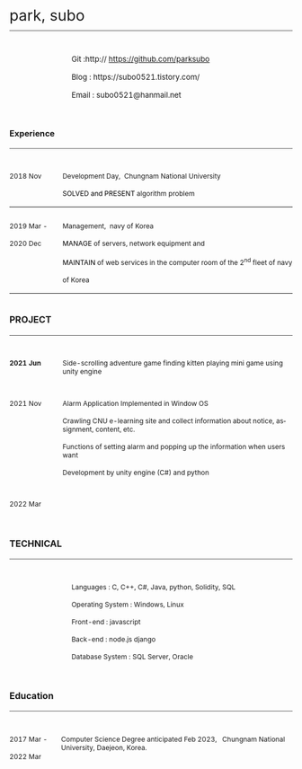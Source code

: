 <html>

<head>
<meta charset="utf-8" />

<style>

</style>

</head>

<body lang=KO link="#5F5F5F" vlink="#6E6E6E">

<div class=WordSection1>

<div style='border:none;border-bottom:double #595959 1.0pt;padding:0cm 0cm 1.0pt 0cm'>

<p class=MsoTitle><span lang=EN-US style='font-size:20.0pt;line-height:85%'>park,
subo</span></p>

</div>

<table class=ResumeTable border=0 cellspacing=0 cellpadding=0
 summary="Contact Info table" width="106%" style='width:106.76%;border-collapse:
 collapse'>
 <thead>
  <tr style='height:38.45pt'>
   <td width="100%" valign=top style='width:100.0%;padding:7.2pt 0cm 0cm 82.8pt;
   height:38.45pt'>
   <p class=ContactInfoCxSpFirst><span lang=EN-US style='font-size:10.0pt'>Git
   :http:// </span><span lang=EN-US><a href="https://github.com/parksubo"><span
   style='font-size:10.0pt'>https://github.com/parksubo</span></a></span></p>
   <p class=ContactInfoCxSpMiddle><span lang=EN-US style='font-size:10.0pt'>Blog
   : https://subo0521.tistory.com/ </span></p>
   <p class=ContactInfoCxSpLast><span lang=EN-US style='font-size:10.0pt'>Email
   : </span><span lang=EN-US style='font-size:10.0pt'>subo0521@hanmail.net</span></p>
   </td>
  </tr>
 </thead>
</table>

<div style='border:none;border-bottom:double #595959 1.0pt;padding:0cm 0cm 0cm 0cm'>

<h1 style='border:none;padding:0cm'><span lang=EN-US style='font-size:11.0pt;
line-height:90%'>Experience</span></h1>

</div>

<table class=ResumeTable border=0 cellspacing=0 cellpadding=0
 summary="Experience table" width="100%" style='width:100.0%;border-collapse:
 collapse'>
 <thead>
  <tr>
   <td width="18%" valign=top style='width:18.76%;padding:7.2pt 0cm 0cm 0cm'>
   <p class=MsoDate><span lang=EN-US style='font-size:9.0pt'>2018 </span><span
   lang=EN-US style='font-size:9.0pt'>Nov</span></p>
   </td>
   <td width="81%" valign=top style='width:81.24%;padding:7.2pt 0cm 0cm 0cm'>
   <p class=MsoNormal style='margin-right:28.8pt'><span lang=EN-US
   style='font-size:9.0pt'>Development Day,&nbsp;&nbsp;Chung</span><span
   lang=EN-US style='font-size:9.0pt'>n</span><span lang=EN-US
   style='font-size:9.0pt'>am National University</span></p>
   <p class=MsoNormal><span lang=EN-US style='font-size:9.0pt;color:black'>SOLVED
   and PRESENT </span><span lang=EN-US style='font-size:9.0pt'>algorithm
   problem</span></p>
   </td>
  </tr>
 </thead>
 <tr>
  <td width="18%" valign=top style='width:18.76%;padding:7.2pt 0cm 0cm 0cm'>
  <p class=MsoDate><span lang=EN-US style='font-size:9.0pt'>2019 Mar</span><span
  lang=EN-US style='font-size:9.0pt'> -</span></p>
  <p class=MsoNormal><span lang=EN-US style='font-size:9.0pt'>2020 Dec</span></p>
  </td>
  <td width="81%" valign=top style='width:81.24%;padding:7.2pt 0cm 0cm 0cm'>
  <p class=MsoNormal><span lang=EN-US style='font-size:9.0pt'>Management,&nbsp;&nbsp;navy
  of Korea</span></p>
  <p class=MsoListBullet><span lang=EN-US style='font-size:9.0pt;color:black'>MANAGE</span><span
  lang=EN-US style='font-size:9.0pt'> of servers, </span><span lang=EN-US
  style='font-size:9.0pt'>network equipment</span><span lang=EN-US
  style='font-size:9.0pt'> and</span></p>
  <p class=MsoListBullet><span lang=EN-US style='font-size:9.0pt;color:black'>MAINTAIN</span><span
  lang=EN-US style='font-size:9.0pt'> of web services in the computer room of
  the 2<sup>nd</sup> fleet of navy</span></p>
  <p class=MsoListBullet><span lang=EN-US style='font-size:9.0pt'>of Korea</span></p>
  </td>
 </tr>
</table>

<div style='border:none;border-bottom:double #595959 1.0pt;padding:0cm 0cm 1.0pt 0cm'>

<h1><span lang=EN-US style='font-size:12.0pt;line-height:90%'>PROJECT</span></h1>

</div>

<table class=ResumeTable border=0 cellspacing=0 cellpadding=0 width="100%"
 style='width:100.0%;border-collapse:collapse'>
 <thead>
  <tr>
   <td width="18%" valign=top style='width:18.76%;padding:7.2pt 0cm 0cm 0cm'>
   <p class=MsoNormal><b><span lang=EN-US style='font-size:9.0pt'>2021 Jun</span></b></p>
   </td>
   <td width="81%" valign=top style='width:81.26%;padding:7.2pt 0cm 0cm 0cm'>
   <p class=MsoNormal><span lang=EN-US style='font-size:9.0pt'>Side-scrolling
   adventure game finding kitten playing mini game using unity engine</span></p>
   </td>
  </tr>
  <tr>
   <td width="18%" valign=top style='width:18.76%;padding:7.2pt 0cm 0cm 0cm'>
   <p class=MsoDate><span lang=EN-US style='font-size:9.0pt'>2021 Nov</span></p>
   </td>
   <td width="81%" valign=top style='width:81.26%;padding:7.2pt 0cm 0cm 0cm'>
   <p class=MsoNormal><span lang=EN-US style='font-size:9.0pt'>Alarm
   Application Implemented in Window OS</span></p>
   <p class=MsoNormal><span lang=EN-US style='font-size:9.0pt'>Crawling CNU
   e-learning site and collect information about notice, assignment, content,
   etc.</span></p>
   <p class=MsoNormal><span lang=EN-US style='font-size:9.0pt'>Functions of
   setting alarm and popping up the information when users want</span></p>
   <p class=MsoNormal><span lang=EN-US style='font-size:9.0pt'>Development by unity
   engine (C#) and python</span></p>
   </td>
  </tr>
  <tr>
   <td width="18%" valign=top style='width:18.76%;padding:7.2pt 0cm 0cm 0cm'>
   <p class=MsoDate><span lang=EN-US style='font-size:9.0pt'>2022 Mar</span></p>
   </td>
   <td width="81%" valign=top style='width:81.26%;padding:7.2pt 0cm 0cm 0cm'>
   <p class=MsoNormal><span lang=EN-US style='font-size:9.0pt'>&nbsp;</span></p>
   </td>
  </tr>
 </thead>
</table>

<div style='border:none;border-bottom:double #595959 1.0pt;padding:0cm 0cm 1.0pt 0cm'>

<h1><span lang=EN-US style='font-size:12.0pt;line-height:90%'>TECHNICAL</span></h1>

</div>

<table class=ResumeTable border=0 cellspacing=0 cellpadding=0
 summary="Skills and Abilities table" width="100%" style='width:100.0%;
 border-collapse:collapse'>
 <thead>
  <tr style='height:36.05pt'>
   <td width="100%" valign=top style='width:100.0%;padding:7.2pt 0cm 0cm 82.8pt;
   height:36.05pt'>
   <p class=MsoNormal style='line-height:normal'><span lang=EN-US
   style='font-size:9.0pt'>Languages : C, C++, C#, Java, python, Solidity, SQL</span></p>
   <p class=MsoNormal style='line-height:normal'><span lang=EN-US
   style='font-size:9.0pt'>Operating System : Windows, Linux</span></p>
   <p class=MsoNormal style='line-height:normal'><span lang=EN-US
   style='font-size:9.0pt'>Front-end : javascript</span></p>
   <p class=MsoNormal style='line-height:normal'><span lang=EN-US
   style='font-size:9.0pt'>Back-end : node.js django</span></p>
   <p class=MsoNormal style='line-height:normal'><span lang=EN-US
   style='font-size:9.0pt'>Database System : SQL Server, Oracle</span></p>
   </td>
  </tr>
 </thead>
</table>

<div style='border:none;border-bottom:double #595959 1.0pt;padding:0cm 0cm 1.0pt 0cm'>

<h1><span lang=EN-US style='font-size:12.0pt;line-height:90%'>Education</span></h1>

</div>

<table class=ResumeTable border=0 cellspacing=0 cellpadding=0
 summary="Education table" width="100%" style='width:100.0%;border-collapse:
 collapse'>
 <thead>
  <tr>
   <td width="18%" valign=top style='width:18.26%;padding:7.2pt 0cm 0cm 0cm'>
   <p class=MsoDate><span lang=EN-US style='font-size:9.0pt'>2017 Mar -</span></p>
   <p class=MsoDate><span lang=EN-US style='font-size:9.0pt'>2022 Mar</span></p>
   </td>
   <td width="81%" valign=top style='width:81.74%;padding:7.2pt 0cm 0cm 0cm'>
   <p class=MsoNormal><span lang=EN-US style='font-size:9.0pt'>Computer Science
   Degree anticipated Feb 2023, &nbsp;&nbsp;Chungnam National University,
   Daejeon, Korea.</span></p>
   </td>
  </tr>
 </thead>
</table>

<p class=MsoNormal><span lang=EN-US>&nbsp;</span></p>

</div>

</body>

</html>
